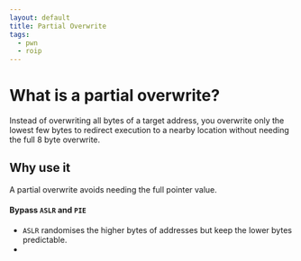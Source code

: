 ```yaml
---
layout: default
title: Partial Overwrite
tags:
  - pwn
  - roip
---
```


# What is a partial overwrite?
Instead of overwriting all bytes of a target address, you overwrite only the lowest few bytes to redirect execution to a nearby location without needing the full 8 byte overwrite.

## Why use it

A partial overwrite avoids needing the full pointer value.
#### Bypass `ASLR` and `PIE`
- `ASLR` randomises the higher bytes of addresses but keep the lower bytes predictable.
- 
